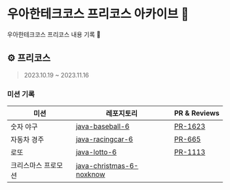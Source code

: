 # 우아한테크코스 프리코스 아카이브 🧪

우아한테크코스 프리코스 내용 기록 📝

## ⚙️ 프리코스

> 2023.10.19 ~ 2023.11.16
> 

### 미션 기록

| 미션 | 레포지토리 | PR & Reviews |
| --------------------------- | --------------------------------------------------------------------------------------------- | -------------------------------------------- |
| 숫자 야구 | [java-baseball-6](https://github.com/noxknow/java-baseball-6) | [PR-1623](https://github.com/woowacourse-precourse/java-baseball-6/pull/1623) |
| 자동차 경주 | [java-racingcar-6](https://github.com/noxknow/java-racingcar-6) | [PR-665](https://github.com/woowacourse-precourse/java-baseball-6/pull/665) |
| 로또  | [java-lotto-6](https://github.com/noxknow/java-lotto-6) | [PR-1113](https://github.com/woowacourse-precourse/java-baseball-6/pull/1113) |
| 크리스마스 프로모션 | [java-christmas-6-noxknow](https://github.com/noxknow/java-christmas-6-noxknow) |  |
